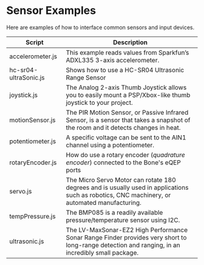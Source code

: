 # Sensor Examples
Here are examples of how to interface common sensors and input devices.

Script            | Description
------            | -----------
accelerometer.js  | This example reads values from Sparkfun’s ADXL335 3-axis accelerometer. 
hc-sr04-ultraSonic.js | Shows how to use a HC-SR04 Ultrasonic Range Sensor
joystick.js       | The Analog 2-axis Thumb Joystick allows you to easily mount a PSP/Xbox-like thumb joystick to your project.
motionSensor.js   | The PIR Motion Sensor, or Passive Infrared Sensor, is a sensor that takes a snapshot of the room and it detects changes in heat.
potentiometer.js  | A specific voltage can be sent to the AIN1 channel using a potentiometer. 
rotaryEncoder.js  | How do use a rotary encoder (_quadrature encoder_) connected to the Bone's eQEP ports
servo.js          | The Micro Servo Motor can rotate 180 degrees and is usually used in applications such as robotics, CNC machinery, or automated manufacturing.
tempPressure.js   | The BMP085 is a readily available pressure/temperature sensor using I2C. 
ultrasonic.js     | The LV-MaxSonar-EZ2 High Performance Sonar Range Finder provides very short to long-range detection and ranging, in an incredibly small package. 
